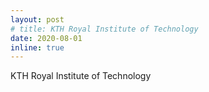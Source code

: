 ```yaml
---
layout: post
# title: KTH Royal Institute of Technology
date: 2020-08-01
inline: true
---
```


KTH Royal Institute of Technology